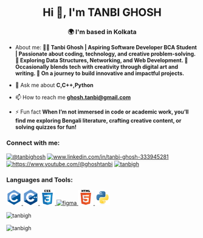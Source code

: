 <h1 align="center">Hi 👋, I'm TANBI GHOSH</h1>
<h3 align="center">🌍 I'm based in Kolkata</h3>

- About me: **👩‍💻 Tanbi Ghosh | Aspiring Software Developer BCA Student | Passionate about coding, technology, and creative problem-solving. 🌟 Exploring Data Structures, Networking, and Web Development. 🎨 Occasionally blends tech with creativity through digital art and writing. 🚀 On a journey to build innovative and impactful projects.**

- 💬 Ask me about **C,C++,Python**

- 📫 How to reach me **ghosh.tanbi@gmail.com**

- ⚡ Fun fact **When I’m not immersed in code or academic work, you’ll find me exploring Bengali literature, crafting creative content, or solving quizzes for fun!**

<h3 align="left">Connect with me:</h3>
<p align="left">
<a href="https://twitter.com/@tanbighosh" target="blank"><img align="center" src="https://raw.githubusercontent.com/rahuldkjain/github-profile-readme-generator/master/src/images/icons/Social/twitter.svg" alt="@tanbighosh" height="30" width="40" /></a>
<a href="https://linkedin.com/in/www.linkedin.com/in/tanbi-ghosh-333945281" target="blank"><img align="center" src="https://raw.githubusercontent.com/rahuldkjain/github-profile-readme-generator/master/src/images/icons/Social/linked-in-alt.svg" alt="www.linkedin.com/in/tanbi-ghosh-333945281" height="30" width="40" /></a>
<a href="https://www.youtube.com/c/https://www.youtube.com/@ghoshtanbi" target="blank"><img align="center" src="https://raw.githubusercontent.com/rahuldkjain/github-profile-readme-generator/master/src/images/icons/Social/youtube.svg" alt="https://www.youtube.com/@ghoshtanbi" height="30" width="40" /></a>
<a href="https://discord.gg/tanbigh" target="blank"><img align="center" src="https://raw.githubusercontent.com/rahuldkjain/github-profile-readme-generator/master/src/images/icons/Social/discord.svg" alt="tanbigh" height="30" width="40" /></a>
</p>

<h3 align="left">Languages and Tools:</h3>
<p align="left"> <a href="https://www.cprogramming.com/" target="_blank" rel="noreferrer"> <img src="https://raw.githubusercontent.com/devicons/devicon/master/icons/c/c-original.svg" alt="c" width="40" height="40"/> </a> <a href="https://www.w3schools.com/cpp/" target="_blank" rel="noreferrer"> <img src="https://raw.githubusercontent.com/devicons/devicon/master/icons/cplusplus/cplusplus-original.svg" alt="cplusplus" width="40" height="40"/> </a> <a href="https://www.w3schools.com/css/" target="_blank" rel="noreferrer"> <img src="https://raw.githubusercontent.com/devicons/devicon/master/icons/css3/css3-original-wordmark.svg" alt="css3" width="40" height="40"/> </a> <a href="https://www.figma.com/" target="_blank" rel="noreferrer"> <img src="https://www.vectorlogo.zone/logos/figma/figma-icon.svg" alt="figma" width="40" height="40"/> </a> <a href="https://www.w3.org/html/" target="_blank" rel="noreferrer"> <img src="https://raw.githubusercontent.com/devicons/devicon/master/icons/html5/html5-original-wordmark.svg" alt="html5" width="40" height="40"/> </a> <a href="https://www.python.org" target="_blank" rel="noreferrer"> <img src="https://raw.githubusercontent.com/devicons/devicon/master/icons/python/python-original.svg" alt="python" width="40" height="40"/> </a> </p>

<p><img align="center" src="https://github-readme-stats.vercel.app/api/top-langs?username=tanbigh&show_icons=true&locale=en&layout=compact" alt="tanbigh" /></p>

<p><img align="center" src="https://github-readme-streak-stats.herokuapp.com/?user=tanbigh&" alt="tanbigh" /></p>

